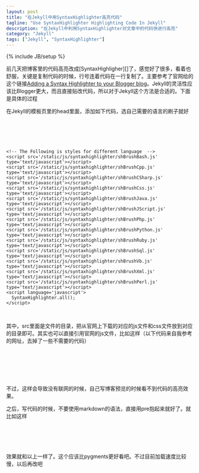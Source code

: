 ```yaml
---
layout: post
title: "在Jekyll中用SyntaxHighlighter高亮代码"
tagline: "Use SyntaxHighlighter Highlighting Code In Jekyll"
description: "在Jekyll中利用SyntaxHighlighter对文章中的代码快进行高亮"
category: "Jekyll"
tags: ["Jekyll", "SyntaxHighlighter"]
---
```

{% include JB/setup %}

前几天把博客里的代码高亮改成[SyntaxHighligher][]了，感觉好了很多，看着也舒服，关键是复制代码的时候，行号连着代码在一行复制了。主要参考了官网给的这个链接[Adding a Syntax Highlighter to your Blogger blog][Blogger]。Jekyll的灵活性应该比Blogger更大，而且直接贴改代码，所以对于Jekyll这个方法是合适的。下面是具体的过程

在Jekyll的模板页里的head里面，添加如下代码，选自己需要的语言的刷子就好
<pre class="brush: html">
    <link href='/static/css/syntaxhighlighter/shCore.css' rel='stylesheet' type='text/css'/>
    <link href='/static/css/syntaxhighlighter/shThemeDefault.css' rel='stylesheet' type='text/css'/>
    <script src='/static/js/syntaxhighlighter/shCore.js' type='text/javascript'></script>
    <!-- The Following is styles for different language  -->
    <script src='/static/js/syntaxhighlighter/shBrushBash.js' type='text/javascript'></script>
    <script src='/static/js/syntaxhighlighter/shBrushCpp.js' type='text/javascript'></script>
    <script src='/static/js/syntaxhighlighter/shBrushCSharp.js' type='text/javascript'></script>
    <script src='/static/js/syntaxhighlighter/shBrushCss.js' type='text/javascript'></script>
    <script src='/static/js/syntaxhighlighter/shBrushJava.js' type='text/javascript'></script>
    <script src='/static/js/syntaxhighlighter/shBrushJScript.js' type='text/javascript'></script>
    <script src='/static/js/syntaxhighlighter/shBrushPhp.js' type='text/javascript'></script>
    <script src='/static/js/syntaxhighlighter/shBrushPython.js' type='text/javascript'></script>
    <script src='/static/js/syntaxhighlighter/shBrushRuby.js' type='text/javascript'></script>
    <script src='/static/js/syntaxhighlighter/shBrushSql.js' type='text/javascript'></script>
    <script src='/static/js/syntaxhighlighter/shBrushVb.js' type='text/javascript'></script>
    <script src='/static/js/syntaxhighlighter/shBrushXml.js' type='text/javascript'></script>
    <script src='/static/js/syntaxhighlighter/shBrushPerl.js' type='text/javascript'></script>
    <script language='javascript'>
      SyntaxHighlighter.all();
    </script>
</pre>
其中，src里面是文件的目录，把从官网上下载的对应的js文件和css文件放到对应的目录即可。其实也可以直接引用官网的js文件，比如这样（以下代码来自我参考的网址，去掉了一些不需要的代码）
<pre class="brush: html">
    <link href='http://alexgorbatchev.com/pub/sh/current/styles/shCore.css' rel='stylesheet' type='text/css'/>
    <link href='http://alexgorbatchev.com/pub/sh/current/styles/shThemeDefault.css' rel='stylesheet' type='text/css'/>
    <script src='http://alexgorbatchev.com/pub/sh/current/scripts/shCore.js' type='text/javascript'></script>
    <script src='http://alexgorbatchev.com/pub/sh/current/scripts/shBrushCpp.js' type='text/javascript'></script>
    <script language='javascript'>
        SyntaxHighlighter.all();
    </script>
</pre>
不过，这样会导致没有联网的时候，自己写博客预览的时候看不到代码的高亮效果。

之后，写代码的时候，不要使用markdown的语法，直接用pre抱起来就好了。就比如这样
<pre class="brush: html">
<pre class="brush: cpp">
</pre>
</pre>

效果就和以上一样了。这个应该比pygments更好看吧。不过目前加载速度比较慢，以后再改吧


[SyntaxHighlighter]: http://alexgorbatchev.com/SyntaxHighlighter/
[Blogger]: http://www.cyberack.com/2007/07/adding-syntax-highlighter-to-blogger.html
